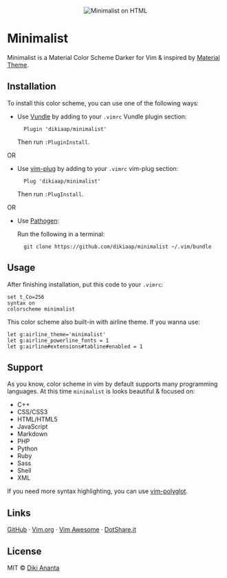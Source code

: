 <p align="center">
    <img src="https://i.imgur.com/wXBrfyv.png" alt="Minimalist on HTML">
</p>

# Minimalist
Minimalist is a Material Color Scheme Darker for Vim & inspired by
[Material Theme](https://github.com/equinusocio/material-theme).

## Installation

To install this color scheme, you can use one of the following ways:

- Use [Vundle](https://github.com/VundleVim/Vundle.vim#quick-start) by adding
to your `.vimrc` Vundle plugin section:

        Plugin 'dikiaap/minimalist'

    Then run `:PluginInstall`.

OR

- Use [vim-plug](https://github.com/junegunn/vim-plug#installation) by adding
to your `.vimrc` vim-plug section:

        Plug 'dikiaap/minimalist'

    Then run `:PlugInstall`.

OR

- Use [Pathogen](https://github.com/tpope/vim-pathogen#installation):

    Run the following in a terminal:

        git clone https://github.com/dikiaap/minimalist ~/.vim/bundle

## Usage

After finishing installation, put this code to your `.vimrc`:

```viml
set t_Co=256
syntax on
colorscheme minimalist
```

This color scheme also built-in with airline theme. If you wanna use:

```viml
let g:airline_theme='minimalist'
let g:airline_powerline_fonts = 1
let g:airline#extensions#tabline#enabled = 1
```

## Support

As you know, color scheme in vim by default supports many programming languages.
At this time `minimalist` is looks beautiful & focused on:

* C++
* CSS/CSS3
* HTML/HTML5
* JavaScript
* Markdown
* PHP
* Python
* Ruby
* Sass
* Shell
* XML

If you need more syntax highlighting, you can use
[vim-polyglot](https://github.com/sheerun/vim-polyglot).

## Links

[GitHub](https://github.com/dikiaap/minimalist) ·
[Vim.org](https://www.vim.org/scripts/script.php?script_id=5490) ·
[Vim Awesome](https://vimawesome.com/plugin/minimalist-vim) ·
[DotShare.it](http://dotshare.it/dots/1397/)

## License

MIT © [Diki Ananta](https://dikiaap.id)
